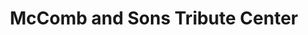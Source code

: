 ---
title: "McComb and Sons Tribute Center"
url: /fort-wayne/mccomb-and-sons-tribute-center/
shop: Bestattungen
---